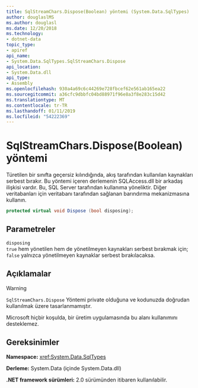 ```yaml
---
title: SqlStreamChars.Dispose(Boolean) yöntemi (System.Data.SqlTypes)
author: douglaslMS
ms.author: douglasl
ms.date: 12/20/2018
ms.technology:
- dotnet-data
topic_type:
- apiref
api_name:
- System.Data.SqlTypes.SqlStreamChars.Dispose
api_location:
- System.Data.dll
api_type:
- Assembly
ms.openlocfilehash: 930a4a69c6c44269e728fbcef62e561ab165ea22
ms.sourcegitcommit: a36cfc9dbbfc04bd88971f96e8a3f8e283c15d42
ms.translationtype: MT
ms.contentlocale: tr-TR
ms.lasthandoff: 01/11/2019
ms.locfileid: "54222369"
---
```

# <a name="sqlstreamcharsdisposeboolean-method"></a>SqlStreamChars.Dispose(Boolean) yöntemi

Türetilen bir sınıfta geçersiz kılındığında, akış tarafından kullanılan kaynakları serbest bırakır. Bu yöntemi içeren derlemenin SQLAccess.dll bir arkadaş ilişkisi vardır. Bu, SQL Server tarafından kullanıma yöneliktir. Diğer veritabanları için veritabanı tarafından sağlanan barındırma mekanizmasına kullanın.

```csharp
protected virtual void Dispose (bool disposing);
```

## <a name="parameters"></a>Parametreler

`disposing`\
`true` hem yönetilen hem de yönetilmeyen kaynakları serbest bırakmak için; `false` yalnızca yönetilmeyen kaynaklar serbest bırakılacaksa.

## <a name="remarks"></a>Açıklamalar

> [!WARNING]
> `SqlStreamChars.Dispose` Yöntemi private olduğuna ve kodunuzda doğrudan kullanılmak üzere tasarlanmamıştır.
>
> Microsoft hiçbir koşulda, bir üretim uygulamasında bu alanı kullanımını desteklemez.

## <a name="requirements"></a>Gereksinimler

**Namespace:** <xref:System.Data.SqlTypes>

**Derleme:** System.Data (içinde System.Data.dll)

**.NET framework sürümleri:** 2.0 sürümünden itibaren kullanılabilir.